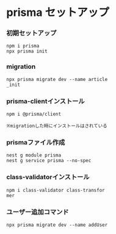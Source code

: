# prisma セットアップ

### 初期セットアップ

```
npm i prisma
npx prisma init
```

### migration

```
npx prisma migrate dev --name article
_init
```

### prisma-clientインストール

```
npm i @prisma/client

※migrationした時にインストールはされている
```

### prismaファイル作成

```
nest g module prisma
nest g service prisma --no-spec
```

### class-validatorインストール

```
npm i class-validator class-transfor
mer
```

### ユーザー追加コマンド

```
npx prisma migrate dev --name addUser
```
